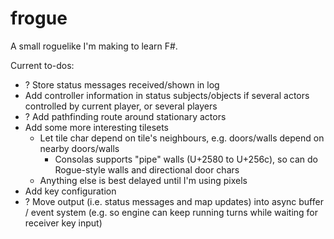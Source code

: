 # frogue

A small roguelike I'm making to learn F#.

Current to-dos:

- ? Store status messages received/shown in log
- Add controller information in status subjects/objects if several actors controlled by current player, or several players
- ? Add pathfinding route around stationary actors
- Add some more interesting tilesets
  - Let tile char depend on tile's neighbours, e.g. doors/walls depend on nearby doors/walls
    - Consolas supports "pipe" walls (U+2580 to U+256c), so can do Rogue-style walls and directional door chars
  - Anything else is best delayed until I'm using pixels
- Add key configuration
- ? Move output (i.e. status messages and map updates) into async buffer / event system (e.g. so engine can keep running turns while waiting for receiver key input)
